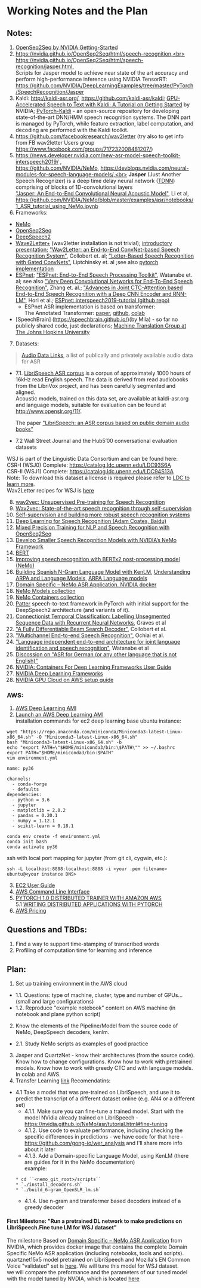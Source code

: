 # Working Notes and the Plan

## Notes:
1. [OpenSeq2Seq by NVIDIA Getting-Started](https://nvidia.github.io/OpenSeq2Seq/html/speech-recognition#getting-started)
2. https://nvidia.github.io/OpenSeq2Seq/html/speech-recognition,<br> 
https://nvidia.github.io/OpenSeq2Seq/html/speech-recognition/jasper.html, <br>
Scripts for Jasper model to achieve near state of the art accuracy and perform high-performance inference using NVIDIA TensorRT: https://github.com/NVIDIA/DeepLearningExamples/tree/master/PyTorch/SpeechRecognition/Jasper
3. Kaldi: http://kaldi-asr.org/, https://github.com/kaldi-asr/kaldi; [GPU-Accelerated Speech to Text with Kaldi: A Tutorial on Getting Started](https://devblogs.nvidia.com/gpu-accelerated-speech-to-text-with-kaldi-a-tutorial-on-getting-started/) by NVIDIA; 
[PyTorch-Kaldi](https://github.com/mravanelli/pytorch-kaldi) - an open-source repository for developing state-of-the-art DNN/HMM speech recognition systems. The DNN part is managed by PyTorch, while feature extraction, label computation, and decoding are performed with the Kaldi toolkit.
4. https://github.com/facebookresearch/wav2letter (try also to get info from FB wav2letter Users group https://www.facebook.com/groups/717232008481207/)
5. https://news.developer.nvidia.com/new-asr-model-speech-toolkit-interspeech2019/ ,<br>https://github.com/NVIDIA/NeMo, https://devblogs.nvidia.com/neural-modules-for-speech-language-models/,<br> 
__Jasper__ (Just Another Speech Recognizer) is a deep time delay neural network ([TDNN](https://en.wikipedia.org/wiki/Time_delay_neural_network)) comprising of blocks of 1D-convolutional layers <br> ["Jasper: An End-to-End Convolutional Neural Acoustic Model"](https://arxiv.org/pdf/1904.03288.pdf), Li et al,<br> https://github.com/NVIDIA/NeMo/blob/master/examples/asr/notebooks/1_ASR_tutorial_using_NeMo.ipynb
6. Frameworks:
* [NeMo](https://github.com/NVIDIA/NeMo)
* [OpenSeq2Seq](https://nvidia.github.io/OpenSeq2Seq/html/speech-recognition)
* [DeepSpeech2](https://github.com/PaddlePaddle/DeepSpeech)
* [Wave2Letter+](https://github.com/facebookresearch/wav2letter) (wav2letter installation is not trivial); [introductory presentation](https://www.infoq.com/presentations/wav2letter-facebook/); ["Wav2Letter: an End-to-End ConvNet-based Speech Recognition System"](https://arxiv.org/pdf/1609.03193.pdf), Collobert et. al; ["Letter-Based Speech Recognition with Gated ConvNets"](https://arxiv.org/pdf/1712.09444.pdf), Liptchinsky et. al ;see also [pytorch implementation](https://www.facebook.com/groups/461707137729175/permalink/639744036592150/)
* [ESPnet](https://github.com/espnet/espnet); ["ESPnet: End-to-End Speech Processing Toolkit"](https://arxiv.org/pdf/1804.00015.pdf), Watanabe et. al; see also ["Very Deep Convolutional Networks for End-To-End Speech Recognition"](https://arxiv.org/pdf/1610.03022.pdf), Zhang et. al.; ["Advances in Joint CTC-Attention based End-to-End Speech Recognition with
a Deep CNN Encoder and RNN-LM"](https://arxiv.org/pdf/1706.02737.pdf), Hori et al.; [ESPnet: interspeech2019-tutorial (github repo)](https://github.com/espnet/interspeech2019-tutorial)<br>
    * ESPnet ASR implementation is based on transformer:<br>
    The Annotated Transformer: [paper](http://nlp.seas.harvard.edu/2018/04/03/attention.html), [github](https://github.com/harvardnlp/annotated-transformer), [colab](https://drive.google.com/file/d/1xQXSv6mtAOLXxEMi8RvaW8TW-7bvYBDF/view)
* [SpeechBrain] (https://speechbrain.github.io/)(by Mila) - so far no publicly shared code, just declarations; [Machine Translation Group at The Johns Hopkins University](http://www.statmt.org/jhu/?n=Main.HomePage)
7. Datasets: <br>
> [Audio Data Links](https://github.com/robmsmt/ASR_Audio_Data_Links), a list of publically and privately available audio data for ASR
* 7.1. [LibriSpeech ASR corpus](http://www.openslr.org/12) is a corpus of approximately 1000 hours of 16kHz read English speech. 
The data is derived from read audiobooks from the LibriVox project, and has been carefully segmented and aligned.<br>
Acoustic models, trained on this data set, are available at kaldi-asr.org and language models, suitable for evaluation can be found at http://www.openslr.org/11/.

    The paper ["LibriSpeech: an ASR corpus based on public domain audio books"](http://www.danielpovey.com/files/2015_icassp_librispeech.pdf)

* 7.2 Wall Street Journal and the Hub5’00 conversational evaluation datasets

WSJ is part of the Linguistic Data Consortium and can be found here:<br>
CSR-I (WSJ0) Complete: https://catalog.ldc.upenn.edu/LDC93S6A<br>
CSR-II (WSJ1) Complete: https://catalog.ldc.upenn.edu/LDC94S13A<br>
Note: To download this dataset a license is required please refer to [LDC to learn more](https://www.ldc.upenn.edu/language-resources/data/obtaining).<br>
Wav2Letter recipes for WSJ is [here](https://github.com/facebookresearch/wav2letter/tree/master/recipes/data/wsj) 



8. [wav2vec: Unsupervised Pre-training for Speech Recognition](https://research.fb.com/publications/wav2vec-unsupervised-pre-training-for-speech-recognition/)
9. [Wav2vec: State-of-the-art speech recognition through self-supervision](https://ai.facebook.com/blog/wav2vec-state-of-the-art-speech-recognition-through-self-supervision/)
10. [Self-supervision and building more robust speech recognition systems](https://ai.facebook.com/blog/self-supervision-and-building-more-robust-speech-recognition-systems/)
11. [Deep Learning for Speech Recognition (Adam Coates, Baidu)](https://www.youtube.com/watch?v=g-sndkf7mCs&t=937s)
12. [Mixed Precision Training for NLP and Speech Recognition with OpenSeq2Seq](https://devblogs.nvidia.com/mixed-precision-nlp-speech-openseq2seq/?fbclid=IwAR3liPZgoBM5lboHFiA4uNxE6YWOCblFal-odajiBN5SdMOAz7eIhWFHHLM)
13. [Develop Smaller Speech Recognition Models with NVIDIA’s NeMo Framework](https://devblogs.nvidia.com/develop-smaller-speech-recognition-models-with-nvidias-nemo-framework/)
14. [BERT](https://github.com/google-research/bert)
15. [Improving speech recognition with BERTx2 post-processing model (NeMo)](https://nvidia.github.io/NeMo/nlp/asr-improvement.html)
16. [Building Spanish N-Gram Language Model with KenLM](https://yidatao.github.io/2017-05-31/kenlm-ngram/), [Understanding ARPA and Language Models](https://medium.com/@canadaduane/understanding-arpa-and-language-models-115d6cbc3893), [ARPA Language models](https://cmusphinx.github.io/wiki/arpaformat/)
17. [Domain Specific – NeMo ASR Application. NVIDIA docker](https://ngc.nvidia.com/catalog/containers/nvidia:nemo_asr_app_img)
18. [NeMo Models collection](https://ngc.nvidia.com/catalog/models?orderBy=modifiedDESC&query=nemo&quickFilter=models&filters=)
19. [NeMo Containers collection](https://ngc.nvidia.com/catalog/containers?orderBy=modifiedDESC&pageNumber=0&query=nemo&quickFilter=containers&filters=)
20. [Patter](https://github.com/ryanleary/patter) speech-to-text framework in PyTorch with initial support for the DeepSpeech2 architecture (and variants of it).
21. [Connectionist Temporal Classification: Labelling Unsegmented
Sequence Data with Recurrent Neural Networks](http://www.cs.toronto.edu/~graves/icml_2006.pdf), Graves et al
22. ["A Fully Differentiable Beam Search Decoder"](https://arxiv.org/abs/1902.06022), Collobert et al. 
23. ["Multichannel End-to-end Speech Recognition"](https://arxiv.org/pdf/1703.04783.pdf), Ochiai et al.
24. ["Language independent end-to-end architecture for joint language identification and speech recognition"](https://www.merl.com/publications/docs/TR2017-182.pdf), Watanabe et al
25. [Discossion on "ASR for German (or any other language that is not English)"](https://github.com/NVIDIA/OpenSeq2Seq/issues/497)
26. [NVIDIA: Containers For Deep Learning Frameworks User Guide](https://docs.nvidia.com/deeplearning/frameworks/user-guide/index.html)
27. [NVIDIA Deep Learning Frameworks](https://docs.nvidia.com/deeplearning/frameworks/index.html)
28. [NVIDIA GPU Cloud on AWS setup guide](https://docs.nvidia.com/ngc/ngc-aws-setup-guide/index.html)


### AWS:
1. [AWS Deep Learning AMI](https://docs.aws.amazon.com/dlami/latest/devguide/what-is-dlami.html)
2. [Launch an AWS Deep Learning AMI](https://aws.amazon.com/getting-started/tutorials/get-started-dlami/)<br>
installation commands for ec2 deep learning base ubuntu instance:
```
wget "https://repo.anaconda.com/miniconda/Miniconda3-latest-Linux-x86_64.sh" -O "Miniconda3-latest-Linux-x86_64.sh"
bash "Miniconda3-latest-Linux-x86_64.sh" -b
echo "export PATH=\"$HOME/miniconda3/bin:\$PATH\"" >> ~/.bashrc
export PATH="$HOME/miniconda3/bin:$PATH"
vim environment.yml

name: py36

channels:
  - conda-forge
  - defaults
dependencies:
  - python = 3.6
  - jupyter
  - matplotlib = 2.0.2
  - pandas = 0.20.1
  - numpy = 1.12.1
  - scikit-learn = 0.18.1
  
conda env create -f environment.yml
conda init bash
conda activate py36
```
ssh with local port mapping for jupyter (from git cli, cygwin, etc.):
```
ssh -L localhost:8888:localhost:8888 -i <your .pem filename> ubuntu@<your instance DNS>
```

3. [EC2 User Guide](https://docs.aws.amazon.com/AWSEC2/latest/UserGuide/concepts.html)
4. [AWS Command Line Interface](https://docs.aws.amazon.com/cli/latest/userguide/cli-chap-welcome.html)
5. [PYTORCH 1.0 DISTRIBUTED TRAINER WITH AMAZON AWS](https://pytorch.org/tutorials/beginner/aws_distributed_training_tutorial.html)<br>
    5.1 [WRITING DISTRIBUTED APPLICATIONS WITH PYTORCH](https://pytorch.org/tutorials/intermediate/dist_tuto.html)
6. [AWS Pricing](https://aws.amazon.com/ec2/pricing/)

## Questions and TBDs:
1. Find a way to support time-stamping of transcribed words
2. Profiling of computation time for learning and inference

## Plan:
1. Set up training environment in the AWS cloud 
  * 1.1. Questions: type of machine, cluster, type and number of GPUs... (small and large configurations)
  * 1.2. Reproduce "example notebook" content on AWS machine (in notebook and plane python script)
2. Know the elements of the Pipeline/Model from the source code of NeMo, DeepSpeech decoders, kenlm.
  * 2.1. Study NeMo scripts as examples of good practice 
3. Jasper and QuartzNet - know their architectures (from the source code). Know how to change configurations. Know how to work with pretrained models. Know how to work with greedy CTC and with language models. In colab and AWS.  
4. Transfer Learning [link](https://devblogs.nvidia.com/how-to-build-domain-specific-automatic-speech-recognition-models-on-gpus/)
Recomendatins:
  * 4.1 Take a model that was pre-trained on LibriSpeech, and use it to predict the transcript of a different dataset online (e.g. AN4 or a different set)
      * 4.1.1. Make sure you can fine-tune a trained model. Start with the model NVidia already trained on LibriSpeech - https://nvidia.github.io/NeMo/asr/tutorial.html#fine-tuning 
      * 4.1.2. Use code to evaluate performance, including checking the specific differences in predictions - we have code for that here -  https://github.com/gong-io/wer_analysis and I'll share more info about it later
      * 4.1.3. Add a Domain-specific Language Model, using KenLM (there are guides for it in the NeMo documentation)<br>
      example:
      ```
      * cd ``<nemo_git_root>/scripts``
      * `./install_decoders.sh`
      * `./build_6-gram_OpenSLR_lm.sh`
      ```
      * 4.1.4. Use n-gram and transformer based decoders instead of a greedy decoder

#### First Milestone: "Run a pretrained DL network to make predictions on LibriSpeech.Fine tune LM for WSJ dataset"

The milestone Based on [Domain Specific – NeMo ASR Application](https://ngc.nvidia.com/catalog/containers/nvidia:nemo_asr_app_img) from NVIDIA, which provides docker image that contains the complete Domain Specific NeMo ASR application (including notebooks, tools and scripts). <br>
quartznet15x5 model pretrained on LibriSpeech and Mozilla's EN Common Voice "validated" set is [here](https://ngc.nvidia.com/catalog/models/nvidia:quartznet15x5). We will tune this model for WSJ dataset.<br>
we will compare the preformance and the parameters of our tuned model with the model tuned by NVDIA, which is located [here](https://ngc.nvidia.com/catalog/models/nvidia:wsj_quartznet_15x5)
